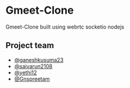 # Gmeet-Clone
Gmeet-Clone built using webrtc socketio nodejs

## Project team
- [@ganeshkusuma23](https://github.com/ganeshkusuma23)
- [@saivarun2108](https://github.com/saivarun2108)
- [@yethi12](https://github.com/yethi12)
- [@Gnspreetam](https://github.com/Gnspreetam)

